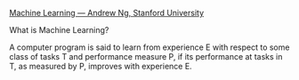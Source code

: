 [Machine Learning — Andrew Ng, Stanford University](https://www.youtube.com/watch?v=PPLop4L2eGk&list=PLLssT5z_DsK-h9vYZkQkYNWcItqhlRJLN&index=3)

What is Machine Learning?

A computer program is said to learn from experience E with respect to some class of tasks T and performance measure P, if its performance at tasks in T, as measured by P, improves with experience E.
